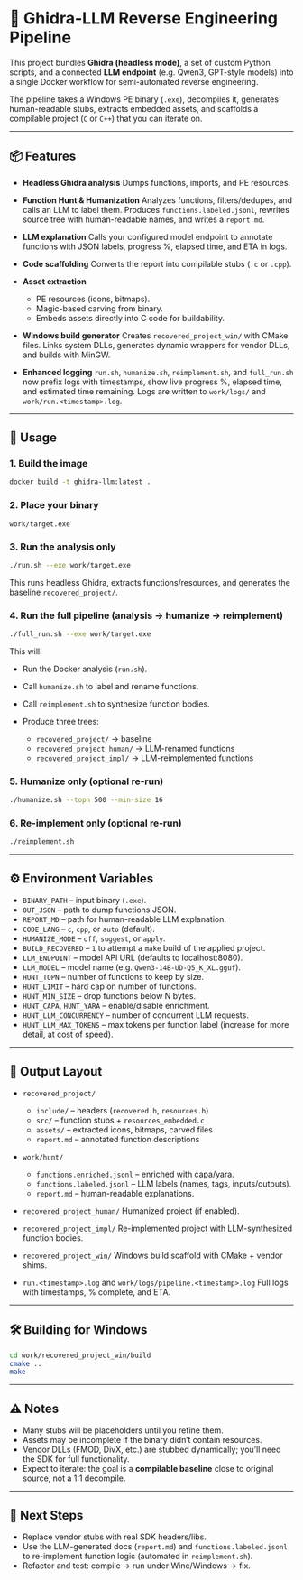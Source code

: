 # 🔎 Ghidra-LLM Reverse Engineering Pipeline

This project bundles **Ghidra (headless mode)**, a set of custom Python scripts, and a connected **LLM endpoint** (e.g. Qwen3, GPT-style models) into a single Docker workflow for semi-automated reverse engineering.

The pipeline takes a Windows PE binary (`.exe`), decompiles it, generates human-readable stubs, extracts embedded assets, and scaffolds a compilable project (`C` or `C++`) that you can iterate on.

---

## 📦 Features

* **Headless Ghidra analysis**
  Dumps functions, imports, and PE resources.

* **Function Hunt & Humanization**
  Analyzes functions, filters/dedupes, and calls an LLM to label them.
  Produces `functions.labeled.jsonl`, rewrites source tree with human-readable names, and writes a `report.md`.

* **LLM explanation**
  Calls your configured model endpoint to annotate functions with JSON labels, progress %, elapsed time, and ETA in logs.

* **Code scaffolding**
  Converts the report into compilable stubs (`.c` or `.cpp`).

* **Asset extraction**

  * PE resources (icons, bitmaps).
  * Magic-based carving from binary.
  * Embeds assets directly into C code for buildability.

* **Windows build generator**
  Creates `recovered_project_win/` with CMake files.
  Links system DLLs, generates dynamic wrappers for vendor DLLs, and builds with MinGW.

* **Enhanced logging**
  `run.sh`, `humanize.sh`, `reimplement.sh`, and `full_run.sh` now prefix logs with timestamps, show live progress %, elapsed time, and estimated time remaining. Logs are written to `work/logs/` and `work/run.<timestamp>.log`.

---

## 🚀 Usage

### 1. Build the image

```bash
docker build -t ghidra-llm:latest .
```

### 2. Place your binary

```
work/target.exe
```

### 3. Run the analysis only

```bash
./run.sh --exe work/target.exe
```

This runs headless Ghidra, extracts functions/resources, and generates
the baseline `recovered_project/`.

### 4. Run the full pipeline (analysis → humanize → reimplement)

```bash
./full_run.sh --exe work/target.exe
```

This will:

* Run the Docker analysis (`run.sh`).
* Call `humanize.sh` to label and rename functions.
* Call `reimplement.sh` to synthesize function bodies.
* Produce three trees:

  * `recovered_project/` → baseline
  * `recovered_project_human/` → LLM-renamed functions
  * `recovered_project_impl/` → LLM-reimplemented functions

### 5. Humanize only (optional re-run)

```bash
./humanize.sh --topn 500 --min-size 16
```

### 6. Re-implement only (optional re-run)

```bash
./reimplement.sh
```

---

## ⚙️ Environment Variables

* `BINARY_PATH` – input binary (`.exe`).
* `OUT_JSON` – path to dump functions JSON.
* `REPORT_MD` – path for human-readable LLM explanation.
* `CODE_LANG` – `c`, `cpp`, or `auto` (default).
* `HUMANIZE_MODE` – `off`, `suggest`, or `apply`.
* `BUILD_RECOVERED` – `1` to attempt a `make` build of the applied project.
* `LLM_ENDPOINT` – model API URL (defaults to localhost:8080).
* `LLM_MODEL` – model name (e.g. `Qwen3-14B-UD-Q5_K_XL.gguf`).
* `HUNT_TOPN` – number of functions to keep by size.
* `HUNT_LIMIT` – hard cap on number of functions.
* `HUNT_MIN_SIZE` – drop functions below N bytes.
* `HUNT_CAPA`, `HUNT_YARA` – enable/disable enrichment.
* `HUNT_LLM_CONCURRENCY` – number of concurrent LLM requests.
* `HUNT_LLM_MAX_TOKENS` – max tokens per function label (increase for more detail, at cost of speed).

---

## 📂 Output Layout

* `recovered_project/`

  * `include/` – headers (`recovered.h`, `resources.h`)
  * `src/` – function stubs + `resources_embedded.c`
  * `assets/` – extracted icons, bitmaps, carved files
  * `report.md` – annotated function descriptions

* `work/hunt/`

  * `functions.enriched.jsonl` – enriched with capa/yara.
  * `functions.labeled.jsonl` – LLM labels (names, tags, inputs/outputs).
  * `report.md` – human-readable explanations.

* `recovered_project_human/`
  Humanized project (if enabled).

* `recovered_project_impl/`
  Re-implemented project with LLM-synthesized function bodies.

* `recovered_project_win/`
  Windows build scaffold with CMake + vendor shims.

* `run.<timestamp>.log` and `work/logs/pipeline.<timestamp>.log`
  Full logs with timestamps, % complete, and ETA.

---

## 🛠 Building for Windows

```bash
cd work/recovered_project_win/build
cmake ..
make
```

---

## ⚠️ Notes

* Many stubs will be placeholders until you refine them.
* Assets may be incomplete if the binary didn’t contain resources.
* Vendor DLLs (FMOD, DivX, etc.) are stubbed dynamically; you’ll need the SDK for full functionality.
* Expect to iterate: the goal is a **compilable baseline** close to original source, not a 1:1 decompile.

---

## 🤍 Next Steps

* Replace vendor stubs with real SDK headers/libs.
* Use the LLM-generated docs (`report.md`) and `functions.labeled.jsonl` to re-implement function logic (automated in `reimplement.sh`).
* Refactor and test: compile → run under Wine/Windows → fix.

